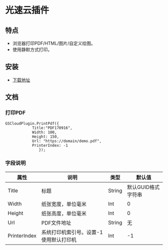 # 光速云插件
## 特点
- 浏览器打印PDF/HTML/图片/自定义绘图。
- 使用静默方式打印。

## 安装
- [下载地址](https://raw.githubusercontent.com/gscloudplugin/gscloudplugin/master/光速云插件3.1.0.zip)

## 文档
### 打印PDF
```
GSCloudPlugin.PrintPdf({
			Title:"PDF170916",
			Width: 100,
			Height: 150,
			Url: "https://domain/demo.pdf",
			PrinterIndex: -1
		       });
```
### 字段说明
属性 | 说明 | 类型 | 默认值
----|-----|------|------
| Title | 标题| String   | 默认GUID格式字符串|
| Width | 纸张宽度，单位毫米 | Int   | 0 |
| Height | 纸张高度，单位毫米 | Int | 0  |
| Url | PDF文件地址 | String | 无  |
| PrinterIndex | 系统打印机索引号。设置-1使用默认打印机 | Int | -1  |
